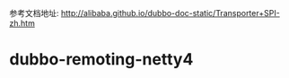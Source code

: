 参考文档地址: http://alibaba.github.io/dubbo-doc-static/Transporter+SPI-zh.htm

dubbo-remoting-netty4
=====================
